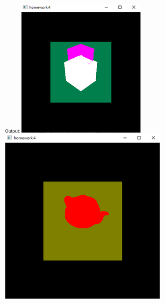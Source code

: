 Output:
![image](https://github.com/hailtok/3D_computer_graphics/blob/main/pic1.PNG)
![image](https://github.com/hailtok/3D_computer_graphics/blob/main/pic2.PNG)
